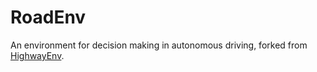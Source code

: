 # RoadEnv
An environment for decision making in autonomous driving, forked from [HighwayEnv](https://github.com/Farama-Foundation/HighwayEnv).
